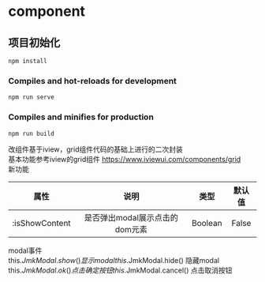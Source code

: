 # component

## 项目初始化

```
npm install
```

### Compiles and hot-reloads for development

```
npm run serve
```

### Compiles and minifies for production

```
npm run build
```

改组件基于iview，grid组件代码的基础上进行的二次封装   
基本功能参考iview的grid组件 https://www.iviewui.com/components/grid   
新功能  

|      属性      |              说明              |  类型   | 默认值 |
| :------------: | :----------------------------: | :-----: | :----: |
| :isShowContent | 是否弹出modal展示点击的dom元素 | Boolean | False  |

modal事件  
this.$JmkModal.show()    显示modal  
this.$JmkModal.hide()    隐藏modal  
this.$JmkModal.ok()      点击确定按钮  
this.$JmkModal.cancel()  点击取消按钮
